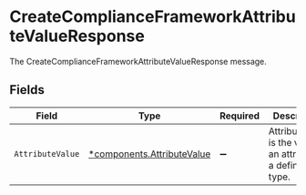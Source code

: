 # CreateComplianceFrameworkAttributeValueResponse

The CreateComplianceFrameworkAttributeValueResponse message.


## Fields

| Field                                                                   | Type                                                                    | Required                                                                | Description                                                             |
| ----------------------------------------------------------------------- | ----------------------------------------------------------------------- | ----------------------------------------------------------------------- | ----------------------------------------------------------------------- |
| `AttributeValue`                                                        | [*components.AttributeValue](../../models/components/attributevalue.md) | :heavy_minus_sign:                                                      | AttributeValue is the value of an attribute of a defined type.          |